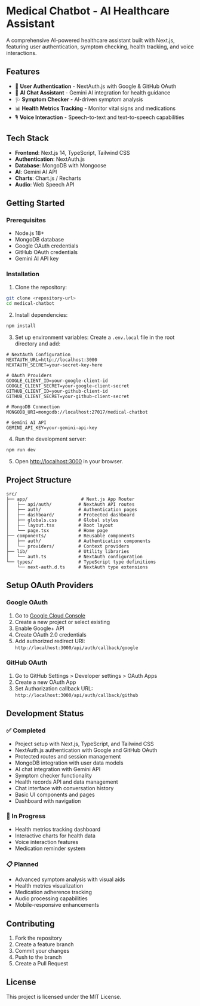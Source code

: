 # Medical Chatbot - AI Healthcare Assistant

A comprehensive AI-powered healthcare assistant built with Next.js, featuring user authentication, symptom checking, health tracking, and voice interactions.

## Features

- 🔐 **User Authentication** - NextAuth.js with Google & GitHub OAuth
- 🤖 **AI Chat Assistant** - Gemini AI integration for health guidance
- 🩺 **Symptom Checker** - AI-driven symptom analysis
- 📊 **Health Metrics Tracking** - Monitor vital signs and medications
- 🎙️ **Voice Interaction** - Speech-to-text and text-to-speech capabilities

## Tech Stack

- **Frontend**: Next.js 14, TypeScript, Tailwind CSS
- **Authentication**: NextAuth.js
- **Database**: MongoDB with Mongoose
- **AI**: Gemini AI API
- **Charts**: Chart.js / Recharts
- **Audio**: Web Speech API

## Getting Started

### Prerequisites

- Node.js 18+ 
- MongoDB database
- Google OAuth credentials
- GitHub OAuth credentials
- Gemini AI API key

### Installation

1. Clone the repository:
```bash
git clone <repository-url>
cd medical-chatbot
```

2. Install dependencies:
```bash
npm install
```

3. Set up environment variables:
Create a `.env.local` file in the root directory and add:

```env
# NextAuth Configuration
NEXTAUTH_URL=http://localhost:3000
NEXTAUTH_SECRET=your-secret-key-here

# OAuth Providers
GOOGLE_CLIENT_ID=your-google-client-id
GOOGLE_CLIENT_SECRET=your-google-client-secret
GITHUB_CLIENT_ID=your-github-client-id
GITHUB_CLIENT_SECRET=your-github-client-secret

# MongoDB Connection
MONGODB_URI=mongodb://localhost:27017/medical-chatbot

# Gemini AI API
GEMINI_API_KEY=your-gemini-api-key
```

4. Run the development server:
```bash
npm run dev
```

5. Open [http://localhost:3000](http://localhost:3000) in your browser.

## Project Structure

```
src/
├── app/                    # Next.js App Router
│   ├── api/auth/          # NextAuth API routes
│   ├── auth/              # Authentication pages
│   ├── dashboard/         # Protected dashboard
│   ├── globals.css        # Global styles
│   ├── layout.tsx         # Root layout
│   └── page.tsx           # Home page
├── components/            # Reusable components
│   ├── auth/              # Authentication components
│   └── providers/         # Context providers
├── lib/                   # Utility libraries
│   └── auth.ts            # NextAuth configuration
└── types/                 # TypeScript type definitions
    └── next-auth.d.ts     # NextAuth type extensions
```

## Setup OAuth Providers

### Google OAuth
1. Go to [Google Cloud Console](https://console.cloud.google.com/)
2. Create a new project or select existing
3. Enable Google+ API
4. Create OAuth 2.0 credentials
5. Add authorized redirect URI: `http://localhost:3000/api/auth/callback/google`

### GitHub OAuth
1. Go to GitHub Settings > Developer settings > OAuth Apps
2. Create a new OAuth App
3. Set Authorization callback URL: `http://localhost:3000/api/auth/callback/github`

## Development Status

### ✅ Completed
- Project setup with Next.js, TypeScript, and Tailwind CSS
- NextAuth.js authentication with Google and GitHub OAuth
- Protected routes and session management
- MongoDB integration with user data models
- AI chat integration with Gemini API
- Symptom checker functionality
- Health records API and data management
- Chat interface with conversation history
- Basic UI components and pages
- Dashboard with navigation

### 🚧 In Progress
- Health metrics tracking dashboard
- Interactive charts for health data
- Voice interaction features
- Medication reminder system

### 📋 Planned
- Advanced symptom analysis with visual aids
- Health metrics visualization
- Medication adherence tracking
- Audio processing capabilities
- Mobile-responsive enhancements

## Contributing

1. Fork the repository
2. Create a feature branch
3. Commit your changes
4. Push to the branch
5. Create a Pull Request

## License

This project is licensed under the MIT License.
